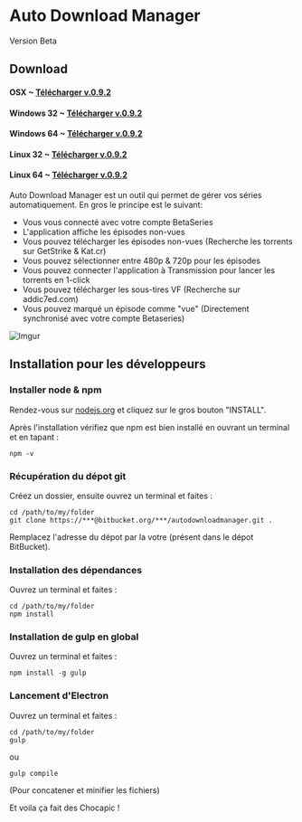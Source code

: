 # Auto Download Manager

Version Beta

## Download

#### OSX ~ [Télécharger v.0.9.2](https://github.com/HKFXTeam/AutoDownloadManager/releases/download/0.9.2/AutoDownloadManager-darwin-x64.zip)
#### Windows 32 ~ [Télécharger v.0.9.2](https://github.com/HKFXTeam/AutoDownloadManager/releases/download/0.9.2/AutoDownloadManager-win32-ia32.zip)
#### Windows 64 ~ [Télécharger v.0.9.2](https://github.com/HKFXTeam/AutoDownloadManager/releases/download/0.9.2/AutoDownloadManager-win32-x64.zip)
#### Linux 32 ~ [Télécharger v.0.9.2](https://github.com/HKFXTeam/AutoDownloadManager/releases/download/0.9.2/AutoDownloadManager-linux-ia32.zip)
#### Linux 64 ~ [Télécharger v.0.9.2](https://github.com/HKFXTeam/AutoDownloadManager/releases/download/0.9.2/AutoDownloadManager-linux-x64.zip)

Auto Download Manager est un outil qui permet de gérer vos séries automatiquement.
En gros le principe est le suivant:
* Vous vous connecté avec votre compte BetaSeries
* L'application affiche les épisodes non-vues
* Vous pouvez télécharger les épisodes non-vues (Recherche les torrents sur GetStrike & Kat.cr)
* Vous pouvez sélectionner entre 480p & 720p pour les épisodes
* Vous pouvez connecter l'application à Transmission pour lancer les torrents en 1-click
* Vous pouvez télécharger les sous-tires VF (Recherche sur addic7ed.com)
* Vous pouvez marqué un épisode comme "vue" (Directement synchronisé avec votre compte Betaseries)

![Imgur](http://i.imgur.com/KmVWWjH.png)

## Installation pour les développeurs

### Installer node & npm

Rendez-vous sur [nodejs.org](https://nodejs.org/) et cliquez sur le gros bouton "INSTALL".

Après l'installation vérifiez que npm est bien installé en ouvrant un terminal et en tapant :

	npm -v

### Récupération du dépot git

Créez un dossier, ensuite ouvrez un terminal et faites :

	cd /path/to/my/folder
	git clone https://***@bitbucket.org/***/autodownloadmanager.git .

Remplacez l'adresse du dépot par la votre (présent dans le dépot BitBucket).

### Installation des dépendances

Ouvrez un terminal et faites :

	cd /path/to/my/folder
	npm install

### Installation de gulp en global

Ouvrez un terminal et faites :

	npm install -g gulp


### Lancement d'Electron

Ouvrez un terminal et faites :

	cd /path/to/my/folder
	gulp

ou

	gulp compile

(Pour concatener et minifier les fichiers)

Et voila ça fait des Chocapic !
